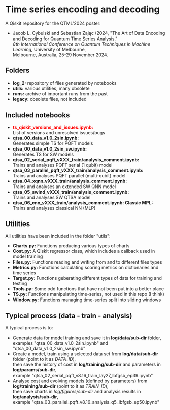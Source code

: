 # Time series encoding and decoding
A Qiskit repository for the QTML'2024 poster:
- Jacob L. Cybulski and Sebastian Zając (2024, "The Art of Data Encoding and Decoding for Quantum Time Series Analysis."<br/>
  *8th International Conference on Quantum Techniques in Machine Learning,* University of Melbourne,<br/>
  Melbourne, Australia, 25-29 November 2024.

## Folders
- **log_2:** repository of files generated by notebooks
- **utils:** various utilities, many obsolete
- **runs:** archive of important runs from the past 
- **legacy:** obsolete files, not included

## Included notebooks
- **<font color="red">ts_qiskit_versions_and_issues.ipynb:</font>**<br/>List of versions and unresolved issues/bugs
- **qtsa_00_data_v1.0_2sin.ipynb:**<br/>Generates simple TS for PQFT models
- **qtsa_00_data_v1.0_2sin_sw.ipynb:**<br/>Generates TS for SW models
- **qtsa_02_serial_pqft_vXXX_train/analysis_comment.ipynb:**<br/>Trains and analyses PQFT serial (1 qubit) model
- **qtsa_03_parallel_pqft_vXXX_train/analysis_comment.ipynb:**<br/>Trains and analyses PQFT parallel (multi-qubit) model
- **qtsa_04_xqnn_vXXX_train/analysis_comment.ipynb:**<br/>Trains and analyses an extended SW QNN model
- **qtsa_05_swind_vXXX_train/analysis_comment.ipynb:**<br/>Trains and analyses SW QTSA model
- **qtsa_06_cnn_vXXX_train/analysis_comment.ipynb: Classic MPL:**<br/>Trains and analyses classical NN (MLP)

## Utilities
All utilities have been included in the folder "utils":
- **Charts.py:** Functions producing various types of charts
- **Cost.py:** A Qiskit regressor class, which includes a callback used in model training
- **Files.py:** Functions reading and writing from and to different files types
- **Metrics.py:** Functions calculating scoring metrics on dictionaries and time series
- **Target.py:** Functions geberating different types of data for training and testing
- **Tools.py:** Some odd functions that have not been put into a better place
- **TS.py:** Functions manipulating time-series, not used in this repo (I think)
- **Window.py:** Functions managing time-series split into sliding windows 

## Typical process (data - train - analysis)
A typical process is to:
- Generate data for model training and save it in **log/data/sub-dir** folder,<br/>
  examples "qtsa_00_data_v1.0_2sin.ipynb" and "qtsa_00_data_v1.0_2sin_sw.ipynb"
- Create a model, train using a selected data set from **log/data/sub-dir** folder (point to it as *DATA_ID*),<br/>
  then save the history of cost in **log/training/sub-dir** and parameters in **log/params/sub-dir**,<br/>
  example "qtsa_02_serial_pqft_v8.16_train_lay27_lbfgsb_ep39.ipynb"
- Analyse cost and evolving models (defined by parameters) from **log/training/sub-dir** (point to it as *TRAIN_ID*),<br/>
  then save charts in *log/figures/sub-dir* and analysis results in **log/analysis/sub-dir**,<br/>
  example "qtsa_03_parallel_pqft_v8.16_analysis_q5_lbfgsb_ep50.ipynb"
